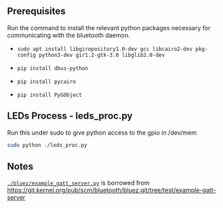 ## Prerequisites
Run the command to install the relevant python packages necessary for communicating with the bluetooth daemon.

- `sudo apt install libgirepository1.0-dev gcc libcairo2-dev pkg-config python3-dev gir1.2-gtk-3.0 libglib2.0-dev`

- `pip install dbus-python`
- `pip install pycairo`
- `pip install PyGObject`

## LEDs Process - leds_proc.py

Run this under sudo to give python access to the gpio in /dev/mem

```bash
sudo python ./leds_proc.py
```

## Notes

[`./bluez/example_gatt_server.py`](./bluez/example_gatt_server.py) is borrowed from https://git.kernel.org/pub/scm/bluetooth/bluez.git/tree/test/example-gatt-server